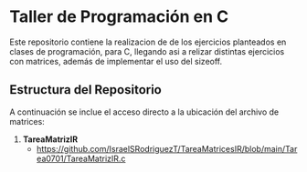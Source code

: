 # Taller de Programación en C

Este repositorio contiene la realizacion de de los ejercicios planteados en clases de programación, para C, llegando asi a relizar distintas ejercicios con matrices, además de implementar el uso del sizeoff.

## Estructura del Repositorio

A continuación se inclue el acceso directo a la ubicación del archivo de matrices:

1. **TareaMatrizIR**
   - https://github.com/IsraelSRodriguezT/TareaMatricesIR/blob/main/Tarea0701/TareaMatrizIR.c

